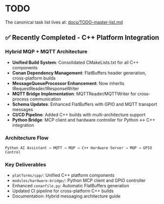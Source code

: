 # TODO

The canonical task list lives at: [docs/TODO-master-list.md](docs/TODO-master-list.md)

## ✅ Recently Completed - C++ Platform Integration

### Hybrid MQP + MQTT Architecture
- **Unified Build System**: Consolidated CMakeLists.txt for all C++ components
- **Conan Dependency Management**: FlatBuffers header generation, cross-platform builds
- **MessageQueueProcessor Enhancement**: Now inherits IRequestReader/IResponseWriter
- **MQTT Bridge Implementation**: MQTTReader/MQTTWriter for cross-process communication
- **Schema Updates**: Enhanced FlatBuffers with GPIO and MQTT transport messages
- **CI/CD Pipeline**: Added C++ builds with multi-architecture support
- **Python Bridge**: MCP client and hardware controller for Python ↔ C++ integration

### Architecture Flow
```
Python AI Assistant → MQTT → MQP → C++ Hardware Server → MQP → GPIO Control
```

### Key Deliverables
- `platforms/cpp/`: Unified C++ platform components
- `modules/hardware-bridge/`: Python MCP client and GPIO controller
- Enhanced `conanfile.py`: Automatic FlatBuffers generation
- Updated CI pipeline for cross-platform C++ builds
- Documentation: Hybrid messaging architecture guide
